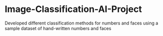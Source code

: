 # Image-Classification-AI-Project
Developed different classification methods for numbers and faces using a sample dataset of hand-written numbers and faces
